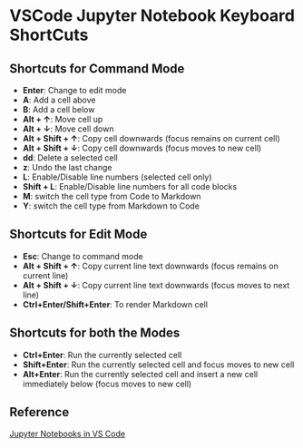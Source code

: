 # VSCode Jupyter Notebook Keyboard ShortCuts

## Shortcuts for Command Mode

- **Enter**: Change to edit mode
- **A**: Add a cell above
- **B**: Add a cell below
- **Alt + ↑**: Move cell up
- **Alt + ↓**: Move cell down
- **Alt + Shift + ↑**: Copy cell downwards (focus remains on current cell)
- **Alt + Shift + ↓**: Copy cell downwards (focus moves to new cell)
- **dd**: Delete a selected cell
- **z**: Undo the last change
- **L**: Enable/Disable line numbers (selected cell only)
- **Shift + L**: Enable/Disable line numbers for all code blocks
- **M**: switch the cell type from Code to Markdown
- **Y**: switch the cell type from Markdown to Code

## Shortcuts for Edit Mode

- **Esc**: Change to command mode
- **Alt + Shift + ↑**: Copy current line text downwards (focus remains on current line)
- **Alt + Shift + ↓**: Copy current line text downwards (focus moves to next line)
- **Ctrl+Enter/Shift+Enter**: To render Markdown cell

## Shortcuts for both the Modes

- **Ctrl+Enter**: Run the currently selected cell
- **Shift+Enter**: Run the currently selected cell and focus moves to new cell
- **Alt+Enter**: Run the currently selected cell and insert a new cell immediately below (focus moves to new cell)

## Reference

[Jupyter Notebooks in VS Code](https://code.visualstudio.com/docs/datascience/jupyter-notebooks)